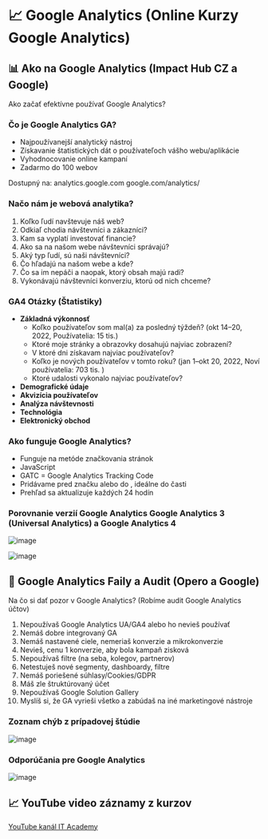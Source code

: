 # 📈 Google Analytics (Online Kurzy Google Analytics)

## 📊 Ako na Google Analytics (Impact Hub CZ a Google)
Ako začať efektívne používať Google Analytics?

### Čo je Google Analytics GA?
- Najpoužívanejší analytický nástroj 
- Získavanie štatistických dát o používateľoch vášho webu/aplikácie
- Vyhodnocovanie online kampaní
- Zadarmo do 100 webov

Dostupný na:
analytics.google.com
google.com/analytics/

### Načo nám je webová analytika?
1. Koľko ľudí navštevuje náš web?
2. Odkiaľ chodia návštevníci a zákazníci?
3. Kam sa vyplatí investovať financie?
4. Ako sa na našom webe návštevníci správajú?
5. Aký typ ľudí, sú naši návštevníci?
6. Čo hľadajú na našom webe a kde?
7. Čo sa im nepáči a naopak, ktorý obsah majú radi?
8. Vykonávajú návštevníci konverziu, ktorú od nich chceme?

### GA4 Otázky (Štatistiky)
- **Základná výkonnosť** 
  -  Koľko používateľov som mal(a) za posledný týždeň? (okt 14–20, 2022, Používatelia: 15 tis.) 
  -  Ktoré moje stránky a obrazovky dosahujú najviac zobrazení?  
  -  V ktoré dni získavam najviac používateľov?  
  -  Koľko je nových používateľov v tomto roku? (jan 1–okt 20, 2022, Noví používatelia: 703 tis. )
  -  Ktoré udalosti vykonalo najviac používateľov?  
- **Demografické údaje**
- **Akvizícia používateľov**
- **Analýza návštevnosti**
- **Technológia**
- **Elektronický obchod**

### Ako funguje Google Analytics?
- Funguje na metóde značkovania stránok
- JavaScript
- GATC = Google Analytics Tracking Code
- Pridávame pred značku </body> alebo do <head>, ideálne do <head> časti
- Prehľad sa aktualizuje každých 24 hodín

### Porovnanie verzií Google Analytics Google Analytics 3 (Universal Analytics) a Google Analytics 4
![image](https://user-images.githubusercontent.com/24510943/197352111-1d22b92b-8b54-43f2-84b3-657c59cc3313.png)

![image](https://user-images.githubusercontent.com/24510943/197352156-181fd740-1f44-430e-b7dd-88f273c13b16.png)

## 🤦 Google Analytics Faily a Audit (Opero a Google)
Na čo si dať pozor v Google Analytics? (Robíme audit Google Analytics účtov)

1. Nepoužívaš Google Analytics UA/GA4 alebo ho nevieš používať 
2. Nemáš dobre integrovaný GA
3. Nemáš nastavené ciele, nemeriaš konverzie a mikrokonverzie
4. Nevieš, cenu 1 konverzie, aby bola kampaň zisková
5. Nepoužívaš filtre (na seba, kolegov, partnerov)
6. Netestuješ nové segmenty, dashboardy, filtre
7. Nemáš poriešené súhlasy/Cookies/GDPR
8. Máš zle štruktúrovaný účet
9. Nepoužívaš Google Solution Gallery
10. Myslíš si, že GA vyrieši všetko a zabúdaš na iné marketingové nástroje

### Zoznam chýb z prípadovej štúdie
![image](https://user-images.githubusercontent.com/24510943/197352220-6f551a9c-d74e-40cd-b8dd-07a1bd36b713.png)

### Odporúčania pre Google Analytics
![image](https://user-images.githubusercontent.com/24510943/197352265-51b291c3-93b5-44d6-9844-9314e1e9f99b.png)

## 📈 YouTube video záznamy z kurzov
[YouTube kanál IT Academy](https://www.youtube.com/c/IT-AcademySK) 
